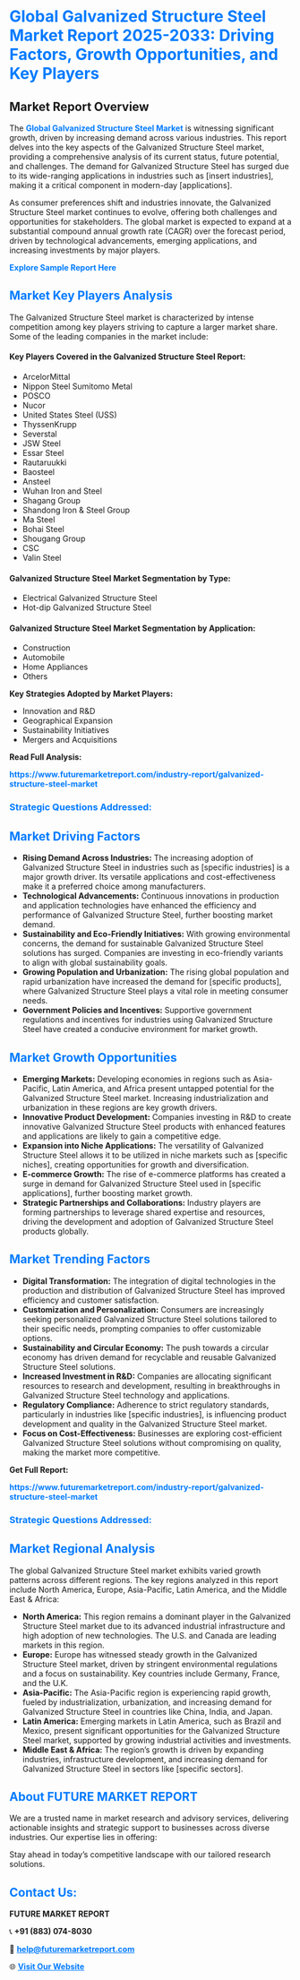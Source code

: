 <h1 style="color: #007BFF;">Global Galvanized Structure Steel Market Report 2025-2033: Driving Factors, Growth Opportunities, and Key Players</h1>

<section id="overview">
<h2>Market Report Overview</h2>
<p>The <a href="https://www.futuremarketreport.com/industry-report/galvanized-structure-steel-market" style="color: #007BFF; text-decoration: none;"><strong>Global Galvanized Structure Steel Market</strong></a> is witnessing significant growth, driven by increasing demand across various industries. This report delves into the key aspects of the Galvanized Structure Steel market, providing a comprehensive analysis of its current status, future potential, and challenges. The demand for Galvanized Structure Steel has surged due to its wide-ranging applications in industries such as [insert industries], making it a critical component in modern-day [applications].</p>
<p>As consumer preferences shift and industries innovate, the Galvanized Structure Steel market continues to evolve, offering both challenges and opportunities for stakeholders. The global market is expected to expand at a substantial compound annual growth rate (CAGR) over the forecast period, driven by technological advancements, emerging applications, and increasing investments by major players.</p>
</section>

<section id="overview">
<p><a href="https://www.futuremarketreport.com/request-sample/reportId=91387" style="color: #007BFF; text-decoration: none;"><strong>Explore Sample Report Here</strong></a></p>
</section>

<section id="key-players">
<h2 style="color: #007BFF;">Market Key Players Analysis</h2>
<p>The Galvanized Structure Steel market is characterized by intense competition among key players striving to capture a larger market share. Some of the leading companies in the market include:</p>
<h4>Key Players Covered in the Galvanized Structure Steel Report:</h4>
<ul><li>ArcelorMittal</li><li>Nippon Steel Sumitomo Metal</li><li>POSCO</li><li>Nucor</li><li>United States Steel (USS)</li><li>ThyssenKrupp</li><li>Severstal</li><li>JSW Steel</li><li>Essar Steel</li><li>Rautaruukki</li><li>Baosteel</li><li>Ansteel</li><li>Wuhan Iron and Steel</li><li>Shagang Group</li><li>Shandong Iron &amp; Steel Group</li><li>Ma Steel</li><li>Bohai Steel</li><li>Shougang Group</li><li>CSC</li><li>Valin Steel</li></ul>
<h4>Galvanized Structure Steel Market Segmentation by Type:</h4>
<ul><li>Electrical Galvanized Structure Steel</li><li>Hot-dip Galvanized Structure Steel</li></ul>

<h4>Galvanized Structure Steel Market Segmentation by Application:</h4>
<ul><li>Construction</li><li>Automobile</li><li>Home Appliances</li><li>Others</li></ul>
<p><strong>Key Strategies Adopted by Market Players:</strong></p>
<ul>
<li>Innovation and R&D</li>
<li>Geographical Expansion</li>
<li>Sustainability Initiatives</li>
<li>Mergers and Acquisitions</li>
</ul>
</section>

<section>
<p><strong>Read Full Analysis: </strong></p><a href="https://www.futuremarketreport.com/industry-report/galvanized-structure-steel-market" style="color: #007BFF; text-decoration: none;"><strong>https://www.futuremarketreport.com/industry-report/galvanized-structure-steel-market</strong></a>
<h3 style="color: #007BFF;">Strategic Questions Addressed:</h3>
</section>

<section id="driving-factors">
<h2 style="color: #007BFF;">Market Driving Factors</h2>
<ul>
<li><strong>Rising Demand Across Industries:</strong> The increasing adoption of Galvanized Structure Steel in industries such as [specific industries] is a major growth driver. Its versatile applications and cost-effectiveness make it a preferred choice among manufacturers.</li>
<li><strong>Technological Advancements:</strong> Continuous innovations in production and application technologies have enhanced the efficiency and performance of Galvanized Structure Steel, further boosting market demand.</li>
<li><strong>Sustainability and Eco-Friendly Initiatives:</strong> With growing environmental concerns, the demand for sustainable Galvanized Structure Steel solutions has surged. Companies are investing in eco-friendly variants to align with global sustainability goals.</li>
<li><strong>Growing Population and Urbanization:</strong> The rising global population and rapid urbanization have increased the demand for [specific products], where Galvanized Structure Steel plays a vital role in meeting consumer needs.</li>
<li><strong>Government Policies and Incentives:</strong> Supportive government regulations and incentives for industries using Galvanized Structure Steel have created a conducive environment for market growth.</li>
</ul>
</section>

<section id="growth-opportunities">
<h2 style="color: #007BFF;">Market Growth Opportunities</h2>
<ul>
<li><strong>Emerging Markets:</strong> Developing economies in regions such as Asia-Pacific, Latin America, and Africa present untapped potential for the Galvanized Structure Steel market. Increasing industrialization and urbanization in these regions are key growth drivers.</li>
<li><strong>Innovative Product Development:</strong> Companies investing in R&D to create innovative Galvanized Structure Steel products with enhanced features and applications are likely to gain a competitive edge.</li>
<li><strong>Expansion into Niche Applications:</strong> The versatility of Galvanized Structure Steel allows it to be utilized in niche markets such as [specific niches], creating opportunities for growth and diversification.</li>
<li><strong>E-commerce Growth:</strong> The rise of e-commerce platforms has created a surge in demand for Galvanized Structure Steel used in [specific applications], further boosting market growth.</li>
<li><strong>Strategic Partnerships and Collaborations:</strong> Industry players are forming partnerships to leverage shared expertise and resources, driving the development and adoption of Galvanized Structure Steel products globally.</li>
</ul>
</section>

<section id="trending-factors">
<h2 style="color: #007BFF;">Market Trending Factors</h2>
<ul>
<li><strong>Digital Transformation:</strong> The integration of digital technologies in the production and distribution of Galvanized Structure Steel has improved efficiency and customer satisfaction.</li>
<li><strong>Customization and Personalization:</strong> Consumers are increasingly seeking personalized Galvanized Structure Steel solutions tailored to their specific needs, prompting companies to offer customizable options.</li>
<li><strong>Sustainability and Circular Economy:</strong> The push towards a circular economy has driven demand for recyclable and reusable Galvanized Structure Steel solutions.</li>
<li><strong>Increased Investment in R&D:</strong> Companies are allocating significant resources to research and development, resulting in breakthroughs in Galvanized Structure Steel technology and applications.</li>
<li><strong>Regulatory Compliance:</strong> Adherence to strict regulatory standards, particularly in industries like [specific industries], is influencing product development and quality in the Galvanized Structure Steel market.</li>
<li><strong>Focus on Cost-Effectiveness:</strong> Businesses are exploring cost-efficient Galvanized Structure Steel solutions without compromising on quality, making the market more competitive.</li>
</ul>
</section>

<section>
<p><strong>Get Full Report: </strong></p><a href="https://www.futuremarketreport.com/industry-report/galvanized-structure-steel-market" style="color: #007BFF; text-decoration: none;"><strong>https://www.futuremarketreport.com/industry-report/galvanized-structure-steel-market</strong></a>
<h3 style="color: #007BFF;">Strategic Questions Addressed:</h3>
</section>


<section id="regional-analysis">
<h2 style="color: #007BFF;">Market Regional Analysis</h2>
<p>The global Galvanized Structure Steel market exhibits varied growth patterns across different regions. The key regions analyzed in this report include North America, Europe, Asia-Pacific, Latin America, and the Middle East & Africa:</p>
<ul>
<li><strong>North America:</strong> This region remains a dominant player in the Galvanized Structure Steel market due to its advanced industrial infrastructure and high adoption of new technologies. The U.S. and Canada are leading markets in this region.</li>
<li><strong>Europe:</strong> Europe has witnessed steady growth in the Galvanized Structure Steel market, driven by stringent environmental regulations and a focus on sustainability. Key countries include Germany, France, and the U.K.</li>
<li><strong>Asia-Pacific:</strong> The Asia-Pacific region is experiencing rapid growth, fueled by industrialization, urbanization, and increasing demand for Galvanized Structure Steel in countries like China, India, and Japan.</li>
<li><strong>Latin America:</strong> Emerging markets in Latin America, such as Brazil and Mexico, present significant opportunities for the Galvanized Structure Steel market, supported by growing industrial activities and investments.</li>
<li><strong>Middle East & Africa:</strong> The region’s growth is driven by expanding industries, infrastructure development, and increasing demand for Galvanized Structure Steel in sectors like [specific sectors].</li>
</ul>
</section>

<footer>
<h2 style="color: #007BFF;">About FUTURE MARKET REPORT</h2>
<p>We are a trusted name in market research and advisory services, delivering actionable insights and strategic support to businesses across diverse industries. Our expertise lies in offering:</p>

<p>Stay ahead in today’s competitive landscape with our tailored research solutions.</p>

<h2 style="color: #007BFF;">Contact Us:</h2>
<p><strong>FUTURE MARKET REPORT</strong></p>
<p>📞 <strong>+91 (883) 074-8030</strong></p>
<p>📧 <strong><a href="mailto:help@futuremarketreport.com" style="color: #007BFF;">help@futuremarketreport.com</a></strong></p>
<p>🌐 <strong><a href="https://www.futuremarketreport.com/" style="color: #007BFF;">Visit Our Website</a></strong></p>
</footer>